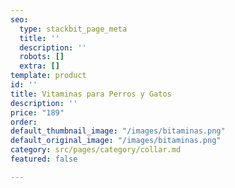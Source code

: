 ```yaml
---
seo:
  type: stackbit_page_meta
  title: ''
  description: ''
  robots: []
  extra: []
template: product
id: ''
title: Vitaminas para Perros y Gatos
description: ''
price: "189"
order: 
default_thumbnail_image: "/images/bitaminas.png"
default_original_image: "/images/bitaminas.png"
category: src/pages/category/collar.md
featured: false

---
```

